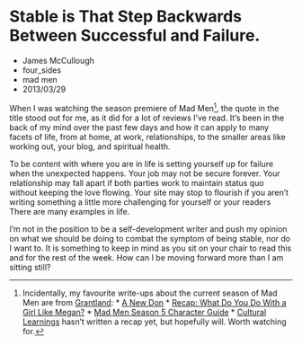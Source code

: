 # Stable is That Step Backwards Between Successful and Failure. 
- James McCullough
- four_sides
- mad men
- 2013/03/29

When I was watching the season premiere of Mad Men[^1], the quote in the title stood out for me, as it did for a lot of reviews I’ve read. It’s been in the back of my mind over the past few days and how it can apply to many facets of life, from at home, at work, relationships, to the smaller areas like working out, your blog, and spiritual health. 

To be content with where you are in life is setting yourself up for failure when the unexpected happens. Your job may not be secure forever. Your relationship may fall apart if both parties work to maintain status quo without keeping the love flowing. Your site may stop to flourish if you aren’t writing something a little more challenging for yourself or your readers There are many examples in life. 

I’m not in the position to be a self-development writer and push my opinion on what we should be doing to combat the symptom of being stable, nor do I want to. It is something to keep in mind as you sit on your chair to read this and for the rest of the week. How can I be moving forward more than I am sitting still? 

 [^1]:  Incidentally, my favourite write-ups about the current season of Mad Men are from [Grantland](http://www.grantland.com): * [A New Don](http://www.grantland.com/story/_/id/7736625/making-sense-radically-changed-don-draper-season-premiere-mad-men)  * [Recap: What Do You Do With a Girl Like Megan?](http://www.grantland.com/blog/hollywood-prospectus/post/_/id/46411/mad-men-recap-what-do-you-do-with-a-girl-like-megan)  * [Mad Men Season 5 Character Guide](http://www.grantland.com/blog/hollywood-prospectus/post/_/id/46306/your-comprehensive-mad-men-season-5-character-guide) * [Cultural Learnings](http://cultural-learnings.com/category/mad-men/) hasn’t written a recap yet, but hopefully will. Worth watching for.  

